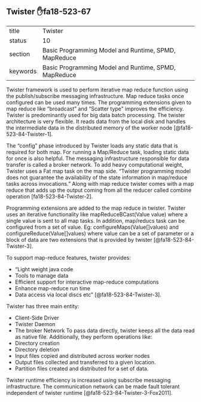 ## Twister :hand:fa18-523-67


|          |                                                      |
| -------- | ---------------------------------------------------- |
| title    | Twister                                              | 
| status   | 10                                                   |
| section  | Basic Programming Model and Runtime, SPMD, MapReduce |
| keywords | Basic Programming Model and Runtime, SPMD, MapReduce |



Twister framework is used to perform iterative map reduce function using the publish/subscribe messaging infrastructure. Map reduce tasks once configured can be used many times. The programming extensions given to map reduce like “broadcast” and “Scatter type” improves the efficiency. Twister is predominantly used for big data batch processing.
The twister architecture is very flexible. It reads data from the local disk and handles the intermediate data in the distributed memory of the worker node [@fa18-523-84-Twister-1].

The “config” phase introduced by Twister loads any static data that is required for both map. For running a Map/Reduce task, loading static data for once is also helpful. The messaging infrastructure responsible for data transfer is called a broker network.
To add heavy computational weight, Twister uses a Fat map task on the map side. “Twister programming model does not guarantee the availability of the state information in map/reduce tasks across invocations.” Along with map reduce twister comes with a map reduce that adds up the output coming from all the reducer called combine operation [fa18-523-84-Twister-2].

Programming extensions are added to the map reduce in twister. Twister uses an iterative functionality like mapReduceBCast(Value value) where a single value is sent to all map tasks. In addition, map/reducs task can be configured from a set of value. Eg: configureMaps(Value[]values) and configureReduce(Value[]values) where value can be a set of parameter or a block of data are two extensions that is provided by twister [@fa18-523-84-Twister-3].

To support map-reduce features, twister provides:

-	“Light weight java code
-	Tools to manage data
-	Efficient support for interactive map-reduce computations
-	Enhance map-reduce run time
-	Data access via local discs etc” [@fa18-523-84-Twister-3].

Twister has three main entity:

-	Client-Side Driver
-	Twister Daemon
-	The broker Network
To pass data directly, twister keeps all the data read as native file. Additionally, they perform operations like:
-	Directory creation
-	Directory deletion
-	Input files copied and distributed across worker nodes
-	Output files collected and transferred to a given location.
-	Partition files created and distributed for a set of data.

Twister runtime efficiency is increased using subscribe messaging infrastructure. The communication network can be made fault tolerant independent of twister runtime [@fa18-523-84-Twister-3-Fox2011]. 



